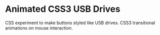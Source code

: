 Animated CSS3 USB Drives
========================

CSS experiment to make buttons styled like USB drives. CSS3 transitional animations on mouse interaction.
